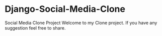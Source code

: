 # Django-Social-Media-Clone
Social Media Clone Project
Welcome to my Clone project.
If you have any suggestion feel free to share.
